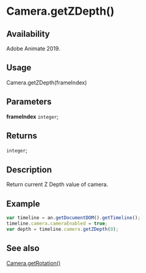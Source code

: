 # Camera.getZDepth()

## Availability

Adobe Animate 2019.

## Usage

Camera.getZDepth(frameIndex)

## Parameters

**frameIndex** `integer`;

## Returns

`integer`;

## Description

Return current Z Depth value of camera.

## Example

```javascript
var timeline = an.getDocumentDOM().getTimeline();
timeline.camera.cameraEnabled = true;
var depth = timeline.camera.getZDepth(0);
```

## See also

[Camera.getRotation()](../Camera_object/Camera2.md)
